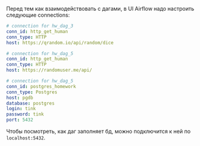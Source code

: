 Перед тем как взаимодействовать с дагами, в UI Airflow надо настроить следующие connections:
```yaml
# connection for hw_dag_3
conn_id: http_get_human
conn_type: HTTP
host: https://qrandom.io/api/random/dice
```
```yaml
# connection for hw_dag_5
conn_id: http_get_human
conn_type: HTTP
host: https://randomuser.me/api/
```
```yaml
# connection for hw_dag_5
conn_id: postgres_homework
conn_type: Postgres
host: pgdb
database: postgres
login: tink
password: tink
port: 5432
```
Чтобы посмотреть, как даг заполняет бд, можно подключится к ней по ```localhost:5432```.